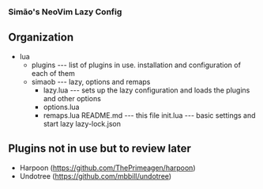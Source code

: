 ### Simão's NeoVim Lazy Config

## Organization

* lua
    * plugins --- list of plugins in use. installation and configuration of each of them
    * simaob --- lazy, options and remaps
        * lazy.lua --- sets up the lazy configuration and loads the plugins and other options
        * options.lua
        * remaps.lua
    README.md --- this file
    init.lua --- basic settings and start lazy
    lazy-lock.json

## Plugins not in use but to review later
* Harpoon (https://github.com/ThePrimeagen/harpoon)
* Undotree (https://github.com/mbbill/undotree)
